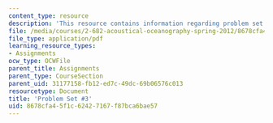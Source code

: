 ```yaml
---
content_type: resource
description: 'This resource contains information regarding problem set #3.'
file: /media/courses/2-682-acoustical-oceanography-spring-2012/8678cfa45f1c62427167f87bca6bae57_MIT2_682S12_Homework3.pdf
file_type: application/pdf
learning_resource_types:
- Assignments
ocw_type: OCWFile
parent_title: Assignments
parent_type: CourseSection
parent_uid: 31177158-fb12-ed7c-49dc-69b06576c013
resourcetype: Document
title: 'Problem Set #3'
uid: 8678cfa4-5f1c-6242-7167-f87bca6bae57
---
```

